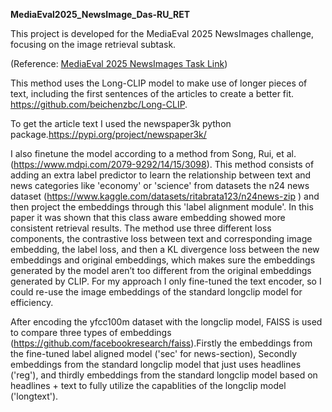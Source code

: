 **MediaEval2025_NewsImage_Das-RU_RET**

This project is developed for the MediaEval 2025 NewsImages challenge, focusing on the image retrieval subtask.

(Reference: [MediaEval 2025 NewsImages Task Link](https://multimediaeval.github.io/editions/2025/tasks/newsimages/))

This method uses the Long-CLIP model to make use of longer pieces of text, including the first sentences of the articles to create a better fit. 
https://github.com/beichenzbc/Long-CLIP. 

To get the article text I used the newspaper3k python package.https://pypi.org/project/newspaper3k/


I also finetune the model according to a method from Song, Rui, et al. (https://www.mdpi.com/2079-9292/14/15/3098). This method consists of adding an extra label predictor to learn the relationship between text and news categories like 'economy' or 'science' from datasets the n24 news dataset (https://www.kaggle.com/datasets/ritabrata123/n24news-zip
) and then project the embeddings through this 'label alignment module'. In this paper it was shown that this class aware embedding showed more consistent retrieval results. The method use three different loss components, the contrastive loss between text and corresponding image embedding, the label loss, and then a KL divergence loss between the new embeddings and original embeddings, which makes sure the embeddings generated by the model aren’t too different from the original embeddings generated by CLIP. For my approach I only fine-tuned the text encoder, so I could re-use the image embeddings of the standard longclip model for efficiency. 

After encoding the yfcc100m dataset with the longclip model, FAISS is used to compare three types of embeddings (https://github.com/facebookresearch/faiss).Firstly the embeddings from the fine-tuned label aligned model ('sec' for news-section), Secondly embeddings from the standard longclip model that just uses headlines ('reg'), and thirdly embeddings from the standard longclip model based on headlines + text to fully utilize the capablities of the longclip model ('longtext').

